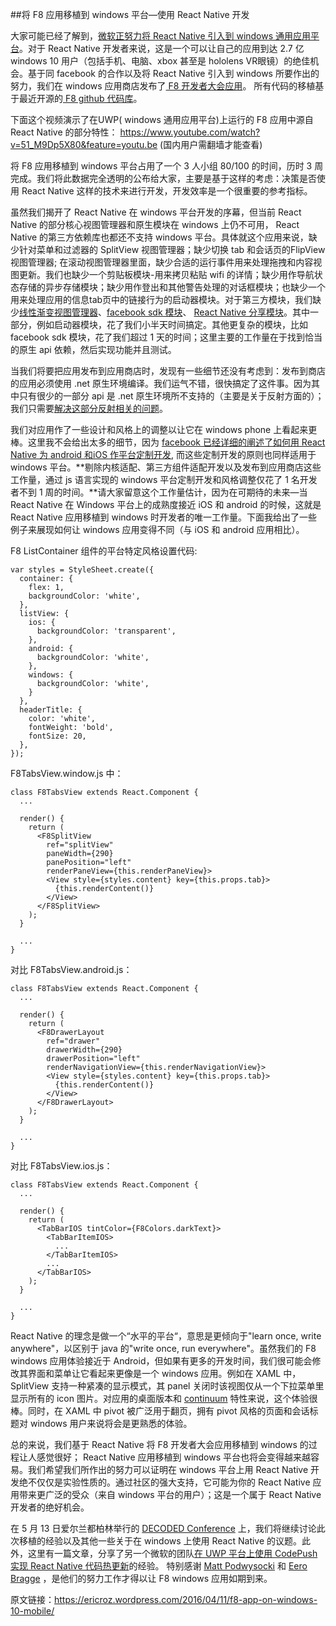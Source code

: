 ##将 F8 应用移植到 windows 平台—使用 React Native 开发

大家可能已经了解到，[微软正努力将 React Native 引入到 windows 通用应用平台](https://blogs.windows.com/buildingapps/)。对于 React Native 开发者来说，这是一个可以让自己的应用到达 2.7 亿 windows 10 用户（包括手机、电脑、xbox 甚至是 hololens VR眼镜）的绝佳机会。基于同 facebook 的合作以及将 React Native 引入到 windows 所要作出的努力，我们在 windows 应用商店发布了[ F8 开发者大会应用](https://www.microsoft.com/en-us/store/apps/f8-developer-conference/9nblggh4ntvn)。 所有代码的移植基于最近开源的[ F8 github 代码库](https://github.com/fbsamples/f8app)。

下面这个视频演示了在UWP( windows 通用应用平台)上运行的 F8 应用中源自 React Native 的部分特性：
https://www.youtube.com/watch?v=51_M9Dp5X80&feature=youtu.be
 (国内用户需翻墙才能查看)

将 F8 应用移植到 windows 平台占用了一个 3 人小组 80/100 的时间，历时 3 周完成。我们将此数据完全透明的公布给大家，主要是基于这样的考虑：决策是否使用 React Native 这样的技术来进行开发，开发效率是一个很重要的参考指标。

虽然我们揭开了 React Native 在 windows 平台开发的序幕，但当前 React Native 的部分核心视图管理器和原生模块在 windows 上仍不可用， React Native 的第三方依赖库也都还不支持 windows 平台。具体就这个应用来说，缺少针对菜单和过滤器的 SplitView 视图管理器；缺少切换 tab 和会话页的FlipView视图管理器; 在滚动视图管理器里面，缺少合适的运行事件用来处理拖拽和内容视图更新。我们也缺少一个剪贴板模块-用来拷贝粘贴 wifi 的详情；缺少用作导航状态存储的异步存储模块；缺少用作登出和其他警告处理的对话框模块；也缺少一个用来处理应用的信息tab页中的链接行为的启动器模块。对于第三方模块，我们缺少[线性渐变视图管理器](https://github.com/brentvatne/react-native-linear-gradient)、[facebook sdk 模块](https://github.com/facebook/react-native-fbsdk)、 [React Native 分享模块](https://github.com/EstebanFuentealba/react-native-share)。其中一部分，例如启动器模块，花了我们小半天时间搞定。其他更复杂的模块，比如 facebook sdk 模块，花了我们超过 1 天的时间；这里主要的工作量在于找到恰当的原生 api 依赖，然后实现功能并且测试。

当我们将要把应用发布到应用商店时，发现有一些细节还没有考虑到：发布到商店的应用必须使用 .net 原生环境编译。我们运气不错，很快搞定了这件事。因为其中只有很少的一部分 api 是 .net 原生环境所不支持的（主要是关于反射方面的）；我们只需要[解决这部分反射相关的问题](https://github.com/ReactWindows/react-native/commit/9420ff92f7ccc910ceeb6bb88568675da3abcada)。

我们对应用作了一些设计和风格上的调整以让它在 windows phone 上看起来更棒。这里我不会给出太多的细节，因为 [facebook 已经详细的阐述了如何用 React Native 为 android 和iOS 作平台定制开发](http://makeitopen.com/), 而这些定制开发的原则也同样适用于 windows 平台。**剔除内核适配、第三方组件适配开发以及发布到应用商店这些工作量，通过 js 语言实现的 windows 平台定制开发和风格调整仅花了 1 名开发者不到 1 周的时间。**请大家留意这个工作量估计，因为在可期待的未来—当 React Native 在 Windows 平台上的成熟度接近 iOS 和 android 的时候，这就是 React Native 应用移植到 windows 时开发者的唯一工作量。下面我给出了一些例子来展现如何让 windows 应用变得不同（与 iOS 和 android 应用相比）。

F8 ListContainer 组件的平台特定风格设置代码:
```
var styles = StyleSheet.create({
  container: {
    flex: 1,
    backgroundColor: 'white',
  },
  listView: {
    ios: {
      backgroundColor: 'transparent',
    },
    android: {
      backgroundColor: 'white',
    },
    windows: {
      backgroundColor: 'white',
    }
  },
  headerTitle: {
    color: 'white',
    fontWeight: 'bold',
    fontSize: 20,
  },
});
```
F8TabsView.window.js 中：

```
class F8TabsView extends React.Component {
  ...
 
  render() {
    return (
      <F8SplitView
        ref="splitView"
        paneWidth={290}
        panePosition="left"
        renderPaneView={this.renderPaneView}>
        <View style={styles.content} key={this.props.tab}>
          {this.renderContent()}
        </View>
      </F8SplitView>
    );
  }
 
  ...
}
```
对比 F8TabsView.android.js：

```
class F8TabsView extends React.Component {
  ...
 
  render() {
    return (
      <F8DrawerLayout
        ref="drawer"
        drawerWidth={290}
        drawerPosition="left"
        renderNavigationView={this.renderNavigationView}>
        <View style={styles.content} key={this.props.tab}>
          {this.renderContent()}
        </View>
      </F8DrawerLayout>
    );
  }
 
  ...
}
```
对比 F8TabsView.ios.js：

```
class F8TabsView extends React.Component {
  ...
 
  render() {
    return (
      <TabBarIOS tintColor={F8Colors.darkText}>
        <TabBarItemIOS>
          ...
        </TabBarItemIOS>
        ...
      </TabBarIOS>
    );
  }
 
  ...
}
```
 React Native 的理念是做一个“水平的平台“，意思是更倾向于"learn once, write anywhere"，以区别于 java 的"write once, run everywhere"。虽然我们的 F8 windows 应用体验接近于 Android，但如果有更多的开发时间，我们很可能会修改其界面和菜单让它看起来更像是一个 windows 应用。例如在 XAML 中，SplitView 支持一种紧凑的显示模式，其 panel 关闭时该视图仅从一个下拉菜单里显示所有的 icon 图片。对应用的桌面版本和 [continuum](https://msdn.microsoft.com/en-us/library/windows/hardware/dn917883%28v=vs.85%29.aspx) 特性来说，这个体验很棒。同时，在 XAML 中 pivot 被广泛用于翻页，拥有 pivot 风格的页面和会话标题对 windows 用户来说将会是更熟悉的体验。

总的来说，我们基于 React Native 将 F8 开发者大会应用移植到 windows 的过程让人感觉很好； React Native 应用移植到 windows 平台也将会变得越来越容易。我们希望我们所作出的努力可以证明在 windows 平台上用 React Native 开发绝不仅仅是实验性质的。通过社区的强大支持，它可能为你的 React Native 应用带来更广泛的受众（来自 windows 平台的用户）；这是一个属于 React Native 开发者的绝好机会。

在 5 月 13 日爱尔兰都柏林举行的 [DECODED Conference](http://www.decodedshow.com/events/) 上，我们将继续讨论此次移植的经验以及其他一些关于在 windows 上使用 React Native 的议题。此外，这里有一篇文章，分享了另一个微软的团队[在 UWP 平台上使用 CodePush 实现 React Native 代码热更新](http://microsoft.github.io/code-push/articles/ReactNativeWindows.html)的经验。
特别感谢 [Matt Podwysocki](https://github.com/mpodwysocki) 和 [Eero Bragge](https://github.com/ebragge) ，是他们的努力工作才得以让 F8 windows 应用如期到来。

原文链接：https://ericroz.wordpress.com/2016/04/11/f8-app-on-windows-10-mobile/

